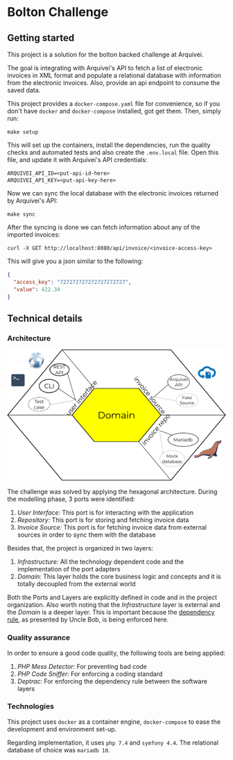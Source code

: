 # Bolton Challenge

## Getting started

This project is a solution for the bolton backed challenge at Arquivei.

The goal is integrating with Arquivei's API to fetch a list of
electronic invoices in XML format and populate a relational database with
information from the electronic invoices. Also, provide an api endpoint to consume
the saved data.

This project provides a `docker-compose.yaml` file for convenience, so if you don't have 
`docker` and `docker-compose` installed, got get them. Then, simply run:

    make setup
    
This will set up the containers, install the dependencies, run the quality checks
and automated tests and also create the `.env.local` file. Open this file, and update it
with Arquivei's API credentials:

    ARQUIVEI_API_ID=<put-api-id-here>
    ARQUIVEI_API_KEY=<put-api-key-here>
    
Now we can sync the local database with the electronic invoices returned by
Arquivei's API:

    make sync
    
After the syncing is done we can fetch information about any of the imported invoices:

    curl -X GET http://localhost:8080/api/invoice/<invoice-access-key>    
    
This will give you a json similar to the following:

````json
{
  "access_key": "727272727272727272727",
  "value": 422.34
}
````

## Technical details

### Architecture

![Application Architecture](docs/architecture.png)

The challenge was solved by applying the hexagonal architecture. During the modelling
phase, 3 ports were identified:

 1. *User Interface:* This port is for interacting with the application
 2. *Repository:* This port is for storing and fetching invoice data
 3. *Invoice Source:* This port is for fetching invoice data from external sources in order
 to sync them with the database
 
Besides that, the project is organized in two layers:

 1. *Infrastructure:* All the technology dependent code and the implementation of the
 port adapters
 2. *Domain:* This layer holds the core business logic and concepts and it is totally
 decoupled from the external world
 
Both the Ports and Layers are explicitly defined in code and in the project organization. 
Also worth noting that the *Infrastructure* layer is external and the *Domain* is a 
deeper layer. This is important because the [dependency rule](https://blog.cleancoder.com/uncle-bob/2012/08/13/the-clean-architecture.html),
as presented by Uncle Bob, is being enforced here.

### Quality assurance

In order to ensure a good code quality, the following tools are being applied:

 1. *PHP Mess Detector:* For preventing bad code
 2. *PHP Code Sniffer:* For enforcing a coding standard
 3. *Deptrac:* For enforcing the dependency rule between the software layers

### Technologies

This project uses `docker` as a container engine, `docker-compose` to ease
the development and environment set-up. 

Regarding implementation, it uses `php 7.4`
and `symfony 4.4`. The relational database of choice was `mariadb 10`.

